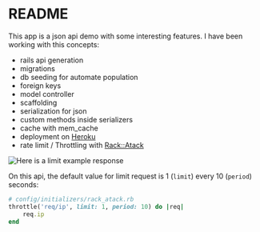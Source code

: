 # README

This app is a json api demo with some interesting features. I have been working with this concepts:

- rails api generation
- migrations
- db seeding for automate population
- foreign keys
- model controller
- scaffolding
- serialization for json
- custom methods inside serializers
- cache with mem_cache 
- deployment on [Heroku](https://ror-json-api-crismablanco.herokuapp.com)
- rate limit / Throttling with [Rack::Atack](https://github.com/kickstarter/rack-attack)

![Here is a limit example response](https://s3-us-west-2.amazonaws.com/files-bank/imgs/rake+atack.png)

On this api, the default value for limit request is 1 (<code>limit</code>) every 10 (<code>period</code>) seconds:

```rb
# config/initializers/rack_atack.rb
throttle('req/ip', limit: 1, period: 10) do |req| 
    req.ip 
end
```
